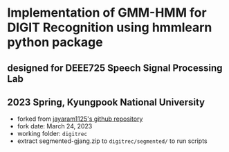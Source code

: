 # Implementation of GMM-HMM for DIGIT Recognition using hmmlearn python package 
## designed for DEEE725 Speech Signal Processing Lab
## 2023 Spring, Kyungpook National University

- forked from
[jayaram1125's github repository](https://github.com/jayaram1125/Single-Word-Speech-Recognition-using-GMM-HMM-)
- fork date: March 24, 2023
- working folder: `digitrec`
- extract segmented-gjang.zip to `digitrec/segmented/` to run scripts
